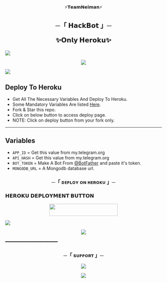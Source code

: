 <p align="center">
⚡𝗧𝗲𝗮𝗺𝗡𝗲𝗶𝗺𝗮𝗻⚡

<h2 align="center">
    ─「 𝗛𝗮𝗰𝗸𝗕𝗼𝘁 」─

✨𝗢𝗻𝗹𝘆 𝗛𝗲𝗿𝗼𝗸𝘂✨
</h2>
<img src="https://readme-typing-svg.herokuapp.com?color=FF0000&width=420&lines=♦𝗗𝗲𝗽𝗹𝗼𝘆+𝗢𝗻+𝗛𝗲𝗿𝗼𝗸𝘂♦;+𝗡𝗼+𝗛𝗲𝗿𝗼𝗸𝘂+𝗕𝗮𝗺+𝗣𝗼𝘄𝗲𝗿𝗱+𝗕𝘆+𝗡𝗲𝗶𝗺𝗮𝗻+𝗠𝗮𝗿𝗰𝘂𝘀+⚡">
<p align="center">
  <img src="https://graph.org/file/81b7eb88d8822872bc119.jpg">
</p>

<img src="https://readme-typing-svg.herokuapp.com?color=FF0000&width=420&lines=⚡𝗙𝗢𝗥𝗞+𝗧𝗛𝗜𝗦+𝗥𝗘𝗣𝗢+𝗙𝗜𝗥𝗦𝗧𝗟𝗬⚡">

## Deploy To Heroku
- Get All The Necessary Variables And Deploy To Heroku.
- Some Mandatory Variables Are listed [Here](#Variables).
- Fork & Star this repo.
- Click on below button to access deploy page.
- NOTE: Click on deploy button from your fork only.

------
## Variables

- `APP_ID`  =  Get this value from my.telegram.org
- `API_HASH`  =  Get this value from my.telegram.org
- `BOT_TOKEN`  =  Make A Bot From [@BotFather](https://t.me/botfather) and paste it's token.
- `MONGODB_URL`  =  A Mongodb database url.


<h3 align="center">
    ─「 ᴅᴇᴩʟᴏʏ ᴏɴ ʜᴇʀᴏᴋᴜ 」─

<h3> 𝗛𝗘𝗥𝗢𝗞𝗨 𝗗𝗘𝗣𝗟𝗢𝗬𝗠𝗘𝗡𝗧 𝗕𝗨𝗧𝗧𝗢𝗡 </h3>
</h3>

<p align="center"><a href="https://dashboard.heroku.com/new?template=https://github.com/NEIMAN-AI/TeamNeiman-HackBot"> <img src="https://img.shields.io/badge/Deploy%20On%20Heroku-bringle?style=for-the-badge&logo=heroku" width="220" height="38.45"/></a></p>

<img src="https://readme-typing-svg.herokuapp.com?color=FF0000&width=420&lines=𝗜𝗳+𝗔𝗻𝘆+𝗘𝗿𝗿𝗼𝗿+𝗧𝗵𝗲𝗻;+𝗦𝗲𝗻𝗱+𝗘𝗿𝗿𝗼𝗿+𝗜𝗻+𝗡𝗲𝗶𝗺𝗮𝗻+𝐃𝐦+...">
<p align="center">
<a href="https://telegram.me/ll_SILENT_l_ll"><img src="https://img.shields.io/badge/-𝗗𝗺 𝗧𝗼 𝗡𝗲𝗶𝗺𝗮𝗻%20-blue.svg?style=for-the-badge&logo=Telegram"></a>
</p>
 ━━━━━━━━━━━━━━━━━━━━

<h3 align="center">
    ─「 sᴜᴩᴩᴏʀᴛ 」─
</h3>

<p align="center">
<a href="https://telegram.me/Neiman_X_Support"><img src="https://img.shields.io/badge/-Support%20Group-blue.svg?style=for-the-badge&logo=Telegram"></a>
</p>

<p align="center">
<a href="https://telegram.me/DETECTED_09"><img src="https://img.shields.io/badge/-Support%20Channel-blue.svg?style=for-the-badge&logo=Telegram"></a>
</p>
 
